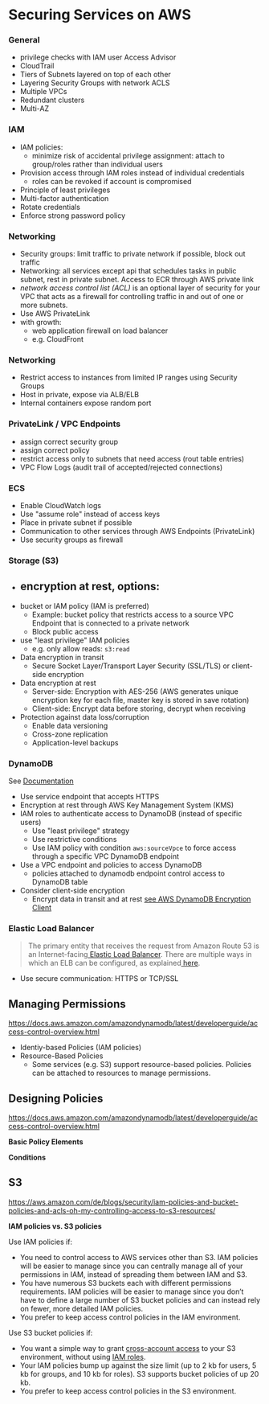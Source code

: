 # Securing Services on AWS



### General

- privilege checks with IAM user Access Advisor
- CloudTrail
- Tiers of Subnets layered on top of each other
- Layering Security Groups with network ACLS
- Multiple VPCs
- Redundant clusters
- Multi-AZ



### IAM

- IAM policies:
  - minimize risk of accidental privilege assignment: attach to group/roles rather than individual users
- Provision access through IAM roles instead of individual credentials
  - roles can be revoked if account is compromised
- Principle of least privileges
- Multi-factor authentication
- Rotate credentials
- Enforce strong password policy



### Networking

- Security groups: limit traffic to private network if possible, block out traffic
- Networking: all services except api that schedules tasks in public subnet, rest in private subnet. Access to ECR through AWS private link
- *network access control list (ACL)* is an optional layer of security  for your VPC that acts as a firewall for controlling traffic in and out of one or  more subnets.
- Use AWS PrivateLink
- with growth:
  - web application firewall on load balancer
  - e.g. CloudFront



### Networking

- Restrict access to instances from limited IP ranges using Security Groups
- Host in private, expose via ALB/ELB
- Internal containers expose random port



### PrivateLink / VPC Endpoints

- assign correct security group
- assign correct policy
- restrict access only to subnets that need access (rout table entries)
- VPC Flow Logs (audit trail of accepted/rejected connections)



### ECS

- Enable CloudWatch logs
- Use "assume role" instead of access keys
- Place in private subnet if possible
- Communication to other services through AWS Endpoints (PrivateLink)
- Use security groups as firewall



### Storage (S3)

- encryption at rest, options:
  - 
- bucket or IAM policy (IAM is preferred)
  - Example: bucket policy that restricts access to a source VPC Endpoint that is connected to a private network
  - Block public access
- use "least privilege" IAM policies
  - e.g. only allow reads: `s3:read`
- Data encryption in transit
  - Secure Socket Layer/Transport Layer Security (SSL/TLS) or client-side encryption
- Data encryption at rest
  - Server-side: Encryption with AES-256 (AWS generates unique encryption key for each file, master key is stored in save rotation)
  - Client-side: Encrypt data before storing, decrypt when receiving
- Protection against data loss/corruption
  - Enable data versioning
  - Cross-zone replication
  - Application-level backups





### DynamoDB

See [Documentation](https://docs.aws.amazon.com/amazondynamodb/latest/developerguide/best-practices-security-preventative.html)

- Use service endpoint that accepts HTTPS
- Encryption at rest through AWS Key Management System (KMS)
- IAM roles to authenticate access to DynamoDB (instead of specific users)
  - Use "least privilege" strategy
  - Use restrictive conditions
  - Use IAM policy with condition `aws:sourceVpce` to force access through a specific VPC DynamoDB endpoint
- Use a VPC endpoint and policies to access DynamoDB
  - policies attached to dynamodb endpoint control access to DynamoDB table
- Consider client-side encryption
  - Encrypt data in transit and at rest [see AWS DynamoDB Encryption Client](https://docs.aws.amazon.com/dynamodb-encryption-client/latest/devguide/what-is-ddb-encrypt.html)





### Elastic Load Balancer

> The primary entity that receives the request from Amazon Route 53 is an Internet-facing[ Elastic Load Balancer](https://aws.amazon.com/elasticloadbalancing/). There are multiple ways in which an ELB can be configured, as explained[ here](http://docs.aws.amazon.com/ElasticLoadBalancing/latest/DeveloperGuide/using-elb-listenerconfig-quickref.html).

- Use secure communication: HTTPS or TCP/SSL









## Managing Permissions



https://docs.aws.amazon.com/amazondynamodb/latest/developerguide/access-control-overview.html

- Identiy-based Policies (IAM policies)
- Resource-Based Policies
  - Some services (e.g. S3) support resource-based policies. Policies can be attached to resources to manage permissions.





## Designing Policies

https://docs.aws.amazon.com/amazondynamodb/latest/developerguide/access-control-overview.html



**Basic Policy Elements**

**Conditions**



## S3



https://aws.amazon.com/de/blogs/security/iam-policies-and-bucket-policies-and-acls-oh-my-controlling-access-to-s3-resources/



**IAM policies vs. S3 policies**

Use IAM policies if:

- You need to control access to AWS services other than S3.  IAM policies will be easier to manage since you can centrally manage all of your permissions in IAM, instead of spreading them between IAM and  S3.
-  You have numerous S3 buckets each with different  permissions requirements. IAM policies will be easier to manage since  you don’t have to define a large number of S3 bucket policies and can  instead rely on fewer, more detailed IAM policies.
- You prefer to keep access control policies in the IAM environment.

Use S3 bucket policies if:

- You want a simple way to grant [cross-account access](http://docs.aws.amazon.com/AmazonS3/latest/dev/AccessPolicyLanguage_UseCases_s3_a.html) to your S3 environment, without using [IAM roles](http://docs.aws.amazon.com/IAM/latest/UserGuide/cross-acct-access-walkthrough.html).
- Your IAM policies bump up against the size limit (up to 2 kb for users, 5 kb for groups, and 10 kb for roles). S3 supports bucket  policies of up 20 kb.
- You prefer to keep access control policies in the S3 environment.


